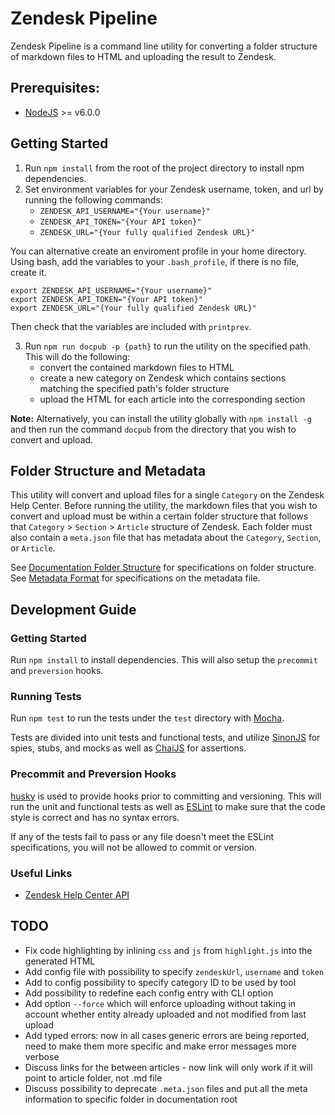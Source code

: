 # Zendesk Pipeline

Zendesk Pipeline is a command line utility for converting a folder structure of markdown files to HTML and uploading the result to Zendesk.

## Prerequisites:

- [NodeJS](https://nodejs.org) >= v6.0.0

## Getting Started

1. Run `npm install` from the root of the project directory to install npm dependencies.
2. Set environment variables for your Zendesk username, token, and url by running the following commands:
    - `ZENDESK_API_USERNAME="{Your username}"`
    - `ZENDESK_API_TOKEN="{Your API token}"`
    - `ZENDESK_URL="{Your fully qualified Zendesk URL}"`

You can alternative create an enviroment profile in your home directory. Using bash, add the variables to your `.bash_profile`, if there is no file, create it.

```
export ZENDESK_API_USERNAME="{Your username}"
export ZENDESK_API_TOKEN="{Your API token}"
export ZENDESK_URL="{Your fully qualified Zendesk URL}"

```
    
Then check that the variables are included with `printprev`.

3. Run `npm run docpub -p {path}` to run the utility on the specified path. This will do the following:
    - convert the contained markdown files to HTML
    - create a new category on Zendesk which contains sections matching the specified path's folder structure
    - upload the HTML for each article into the corresponding section

**Note:** Alternatively, you can install the utility globally with `npm install -g` and then run the command `docpub` from the directory that you wish to convert and upload.

## Folder Structure and Metadata

This utility will convert and upload files for a single `Category` on the Zendesk Help Center. Before running the utility, the markdown files that you wish to convert and upload must be within a certain folder structure that follows that `Category` > `Section` > `Article` structure of Zendesk. Each folder must also contain a `meta.json` file that has metadata about the `Category`, `Section`, or `Article`.

See [Documentation Folder Structure](docs/folder-structure.md) for specifications on folder structure.
See [Metadata Format](docs/metadata.md) for specifications on the metadata file.

## Development Guide

### Getting Started

Run `npm install` to install dependencies. This will also setup the `precommit` and `preversion` hooks.

### Running Tests

Run `npm test` to run the tests under the `test` directory with [Mocha](https://github.com/mochajs/mocha).

Tests are divided into unit tests and functional tests, and utilize [SinonJS](http://sinonjs.org/) for spies, stubs, and mocks as well as [ChaiJS](http://chaijs.com/) for assertions.

### Precommit and Preversion Hooks

[husky](https://github.com/typicode/husky) is used to provide hooks prior to committing and versioning. This will run the unit and functional tests as well as [ESLint](http://eslint.org/) to make sure that the code style is correct and has no syntax errors.

If any of the tests fail to pass or any file doesn't meet the ESLint specifications, you will not be allowed to commit or version.

### Useful Links

- [Zendesk Help Center API](https://developer.zendesk.com/rest_api/docs/help_center/introduction)

## TODO

- Fix code highlighting by inlining `css` and `js` from `highlight.js` into the generated HTML
- Add config file with possibility to specify `zendeskUrl`, `username` and `token`
- Add to config possibility to specify category ID to be used by tool
- Add possibility to redefine each config entry with CLI option
- Add option `--force` which will enforce uploading without taking in account whether entity already uploaded and not modified from last upload
- Add typed errors: now in all cases generic errors are being reported, need to make them more specific and make error messages more verbose
- Discuss links for the between articles - now link will only work if it will point to article folder, not .md file
- Discuss possibility to deprecate `.meta.json` files and put all the meta information to specific folder in documentation root
